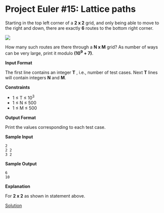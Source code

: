 # Project Euler #15: Lattice paths

Starting in the top left corner of a **2 x 2**  grid, and only being able to move to the right and down, there are exactly **6** routes to the bottom right corner.

<img src='https://hr-challenge-images.s3.amazonaws.com/2641/2641.gif'/>

How many such routes are there through a **N x M** grid? As number of ways can be very large, print it modulo **(10<sup>9</sup> + 7)**.

**Input Format**

The first line contains an integer **T** , i.e., number of test cases.
Next **T**  lines will contain integers **N** and **M**.

**Constraints**
* 1 &le; T &le; 10<sup>3</sup>
* 1 &le; N &le; 500
* 1 &le; M &le; 500

**Output Format**

Print the values corresponding to each test case.

**Sample Input**
```
2
2 2
3 2
```

**Sample Output**
```
6
10
```

**Explanation**

For **2 x 2** as shown in statement above.

[Solution](https://github.com/zhaohanson1/project_euler_plus/blob/master/15%20-%20Lattice%20paths/solution.md)

